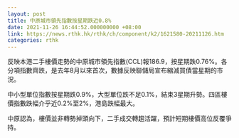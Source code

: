 ```yaml
---
layout: post
title: 中原城市領先指數按星期跌近0.8%
date: 2021-11-26 16:44:52.000000000 +08:00
link: https://news.rthk.hk/rthk/ch/component/k2/1621580-20211126.htm
categories: rthk
---
```


反映本港二手樓價走勢的中原城市領先指數(CCL)報186.9，按星期跌0.76%。各分項指數齊跌，是去年8月以來首次，數據反映聯儲局宣布縮減買債當星期的市況。

中小型單位指數按星期跌0.9%，大型單位跌不足0.1%，結束3星期升勢。四區樓價指數跌幅介乎近0.2%至2%，港島跌幅最大。

中原認為，樓價並非轉勢掉頭向下，二手成交轉趨活躍，預計短期樓價高位反覆爭持。
